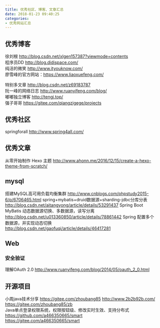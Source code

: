```yaml
---
title: 优秀社区、博客、文章汇总
date: 2018-01-23 09:40:25
categories:
- 优秀网站汇总
---
```


## 优秀博客
徐刘根 http://blog.csdn.net/xlgen157387?viewmode=contents  
程序员DD http://blog.didispace.com/  
纯洁的微笑 http://www.ityouknow.com/  
廖雪峰的官方网站：https://www.liaoxuefeng.com/  
<!-- more -->
特别多文章 http://blog.csdn.net/z69183787  
阮一峰的网络日志 http://www.ruanyifeng.com/blog/  
嘟嘟独立博客 http://tengj.top/  
强子哥哥 https://gitee.com/qiangzigege/projects  

## 优秀社区 

springforall http://www.spring4all.com/  



## 优秀文章

从零开始制作 Hexo 主题 http://www.ahonn.me/2016/12/15/create-a-hexo-theme-from-scratch/

## mysql
搭建MySQL高可用负载均衡集群 http://www.cnblogs.com/phpstudy2015-6/p/6706465.html
spring+mybatis+druid数据源+sharding-jdbc分库分表 http://blog.csdn.net/aitangyong/article/details/53291437
Spring Boot MyBatis 动态数据源切换、多数据源，读写分离 http://blog.csdn.net/u013360850/article/details/78861442
Spring 配置多个数据源，并实现动态切换 http://blog.csdn.net/gaofuqi/article/details/46417281

## Web

### 安全验证
理解OAuth 2.0 http://www.ruanyifeng.com/blog/2014/05/oauth_2_0.html

## 开源项目

小周java技术分享 https://gitee.com/zhoubang85 http://www.2b2b92b.com/ https://gitee.com/zhoubang85/zb  
Java单点登录权限系统，权限按钮级、修改实时生效、支持分布式  https://github.com/a466350665/smart https://gitee.com/a466350665/smart